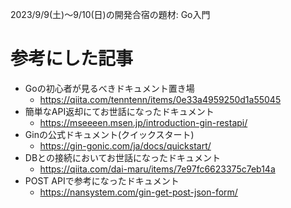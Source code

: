 2023/9/9(土)〜9/10(日)の開発合宿の題材: Go入門

# 参考にした記事

* Goの初心者が見るべきドキュメント置き場
  + https://qiita.com/tenntenn/items/0e33a4959250d1a55045
* 簡単なAPI返却にてお世話になったドキュメント
  + https://mseeeen.msen.jp/introduction-gin-restapi/
* Ginの公式ドキュメント(クイックスタート)
  + https://gin-gonic.com/ja/docs/quickstart/
* DBとの接続においてお世話になったドキュメント
  + https://qiita.com/dai-maru/items/7e97fc6623375c7eb14a
* POST APIで参考になったドキュメント
  + https://nansystem.com/gin-get-post-json-form/
